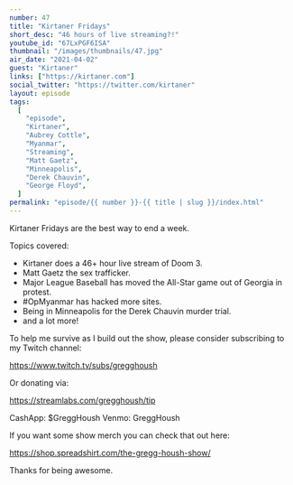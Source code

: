 ```yaml
---
number: 47
title: "Kirtaner Fridays"
short_desc: "46 hours of live streaming?!"
youtube_id: "67LxPGF6ISA"
thumbnail: "/images/thumbnails/47.jpg"
air_date: "2021-04-02"
guest: "Kirtaner"
links: ["https://kirtaner.com"]
social_twitter: "https://twitter.com/kirtaner"
layout: episode
tags:
  [
    "episode",
    "Kirtaner",
    "Aubrey Cottle",
    "Myanmar",
    "Streaming",
    "Matt Gaetz",
    "Minneapolis",
    "Derek Chauvin",
    "George Floyd",
  ]
permalink: "episode/{{ number }}-{{ title | slug }}/index.html"
---
```


Kirtaner Fridays are the best way to end a week.

Topics covered:

- Kirtaner does a 46+ hour live stream of Doom 3.
- Matt Gaetz the sex trafficker.
- Major League Baseball has moved the All-Star game out of Georgia in protest.
- #OpMyanmar has hacked more sites.
- Being in Minneapolis for the Derek Chauvin murder trial.
- and a lot more!

To help me survive as I build out the show, please consider subscribing to my Twitch channel:

https://www.twitch.tv/subs/gregghoush​​

Or donating via:

https://streamlabs.com/gregghoush/tip​​

CashApp: $GreggHoush
Venmo: GreggHoush

If you want some show merch you can check that out here:

https://shop.spreadshirt.com/the-gregg-housh-show/

Thanks for being awesome.
